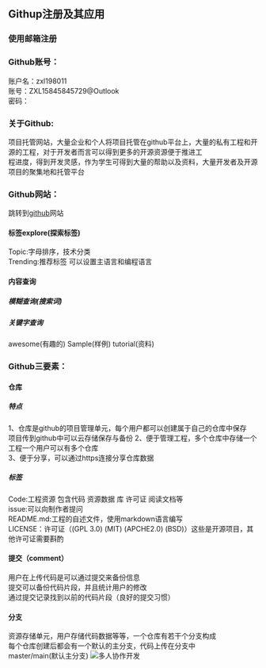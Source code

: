 ## Githup注册及其应用
### 使用邮箱注册
### Github账号：
  账户名：zxl198011<br>
  账号：ZXL15845845729@Outlook<br>
  密码：

### 关于Github:
  项目托管网站，大量企业和个人将项目托管在github平台上，大量的私有工程和开源的工程，对于开发者而言可以得到更多的开源资源便于推进工<br>程进度，得到开发灵感，作为学生可得到大量的帮助以及资料，大量开发者及开源项目的聚集地和托管平台
### Github网站：
跳转到[github](https://github.com/"点击进入github")网站

#### 标签explore(探索标签)
Topic:字母排序，技术分类<br>
Trending:推荐标签 可以设置主语言和编程语言

#### 内容查询
##### 模糊查询(搜索词)
##### 关键字查询
awesome(有趣的)	Sample(样例)	 tutorial(资料)
### Github三要素：
#### 仓库
##### 特点
  1、仓库是github的项目管理单元，每个用户都可以创建属于自己的仓库中保存<br>
  项目传到github中可以云存储保存与备份
  2、便于管理工程，多个仓库中存储一个工程一个用户可以有多个仓库<br>
  3、便于分享，可以通过https连接分享仓库数据

##### 标签
  Code:工程资源 包含代码 资源数据 库 许可证 阅读文档等<br>
  issue:可以向制作者提问<br>
  README.md:工程的自述文件，使用markdown语言编写<br>
  LICENSE：许可证（(GPL 3.0)  (MIT)  (APCHE2.0) (BSD)）这些是开源项目，其他许可证需要斟酌

#### 提交（comment）
  用户在上传代码是可以通过提交来备份信息<br>
  提交可以备份代码片段，并且统计用户的修改<br>
  通过提交记录找到以前的代码片段（良好的提交习惯）

#### 分支
  资源存储单元，用户存储代码数据等等，一个仓库有若干个分支构成<br>
  每个仓库创建后都会有一个默认的主分支，代码上传在分支中<br>
  master/main(默认主分支)
![多人协作开发](C:\Users\86157\Desktop\Snipaste_2024-05-09_16-54-31.png"多人协作开发")
